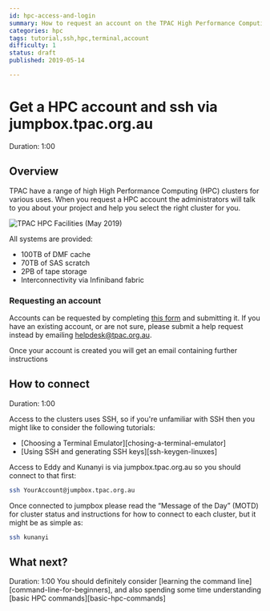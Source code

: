 ```yaml
---
id: hpc-access-and-login
summary: How to request an account on the TPAC High Performance Computing (HPC) clusters.  How to login through jumpbox.tpac.org.au
categories: hpc
tags: tutorial,ssh,hpc,terminal,account
difficulty: 1
status: draft
published: 2019-05-14

---
```


# Get a HPC account and ssh via jumpbox.tpac.org.au
Duration: 1:00

## Overview

TPAC have a range of high High Performance Computing (HPC) clusters for various uses.  When you request a HPC account the administrators will talk to you about your project and help you select the right cluster for you.

![TPAC HPC Facilities (May 2019)](/images/tpac-hpc-facilities.png)

All systems are provided:
* 100TB of DMF cache
* 70TB of SAS scratch
* 2PB of tape storage
* Interconnectivity via Infiniband fabric

### Requesting an account

Accounts can be requested by completing [this form][get-hpc-account] and submitting it.  If you have an existing account, or are not sure, please submit a help request instead by emailing helpdesk@tpac.org.au.

Once your account is created you will get an email containing further instructions

## How to connect
Duration: 1:00

Access to the clusters uses SSH, so if you're unfamiliar with SSH then you might like to consider the following tutorials:
* [Choosing a Terminal Emulator][chosing-a-terminal-emulator]
* [Using SSH and generating SSH keys][ssh-keygen-linuxes]

Access to Eddy and Kunanyi is via jumpbox.tpac.org.au so you should connect to that first:

```bash
ssh YourAccount@jumpbox.tpac.org.au
```

Once connected to jumpbox please read the “Message of the Day” (MOTD) for cluster status and instructions for how to connect to each cluster, but it might be as simple as:

```bash
ssh kunanyi
```

## What next?
Duration: 1:00
You should definitely consider [learning the command line][command-line-for-beginners], and also spending some time understanding [basic HPC commands][basic-hpc-commands]


<!-- LINKS -->
[get-hpc-account]: https://docs.google.com/forms/d/e/1FAIpQLSeiCUaSSvHHUxfPL1L-sFHqgKqLYeyIf4KBsMpd57QCRxzI9w/viewform?usp=sf_link
[commdocs]: https://help.ubuntu.com/community/SSH/OpenSSH/Keys
[msubuntu]: https://www.microsoft.com/en-us/store/p/ubuntu/9nblggh4msv6
[getstartedcli]: https://help.ubuntu.com/community/UsingTheTerminal
[github]: https://help.github.com/categories/authenticating-to-github/
[launchpad]: https://help.launchpad.net/YourAccount/CreatingAnSSHKeyPair
[azure]: https://docs.microsoft.com/en-us/azure/virtual-machines/linux/ssh-from-windows
[ubuntuonwin]: https://www.microsoft.com/en-us/store/p/ubuntu/9nblggh4msv6
[ubuntuonwintut]: https://tutorials.ubuntu.com/tutorial/tutorial-ubuntu-on-windows
[putty]: http://www.putty.org/
[mobaxterm]: https://mobaxterm.mobatek.net/download.html
[askubuntu]: https://askubuntu.com/
[forums]: https://ubuntuforums.org/
[ubuntuirc]: https://wiki.ubuntu.com/IRC/ChannelList
